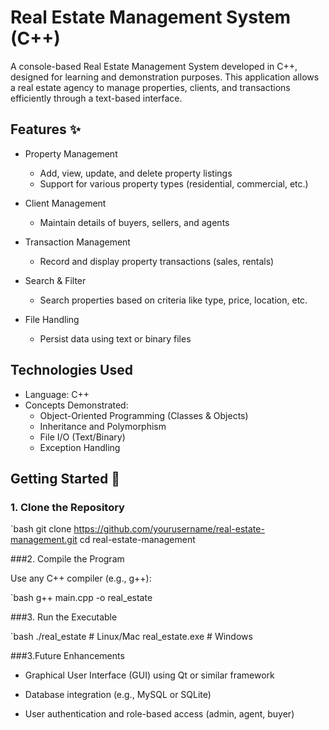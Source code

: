  # Real Estate Management System (C++)

A console-based Real Estate Management System developed in C++, designed for learning and demonstration purposes. This application allows a real estate agency to manage properties, clients, and transactions efficiently through a text-based interface.

## Features ✨

- Property Management  
  - Add, view, update, and delete property listings  
  - Support for various property types (residential, commercial, etc.)

- Client Management  
  - Maintain details of buyers, sellers, and agents

- Transaction Management  
  - Record and display property transactions (sales, rentals)

- Search & Filter  
  - Search properties based on criteria like type, price, location, etc.

- File Handling  
  - Persist data using text or binary files

## Technologies Used

- Language: C++  
- Concepts Demonstrated:  
  - Object-Oriented Programming (Classes & Objects)  
  - Inheritance and Polymorphism  
  - File I/O (Text/Binary)  
  - Exception Handling  

## Getting Started 🚀

### 1. Clone the Repository

`bash
git clone https://github.com/yourusername/real-estate-management.git
cd real-estate-management

###2. Compile the Program

Use any C++ compiler (e.g., g++):

`bash
g++ main.cpp -o real_estate

###3. Run the Executable

`bash
./real_estate      # Linux/Mac
real_estate.exe    # Windows

###3.Future Enhancements 

- Graphical User Interface (GUI) using Qt or similar framework

- Database integration (e.g., MySQL or SQLite)

- User authentication and role-based access (admin, agent, buyer)
